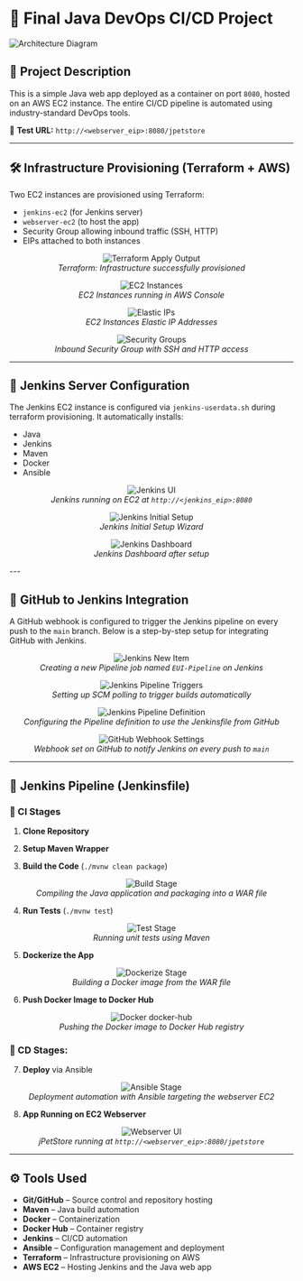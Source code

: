 # 🚀 Final Java DevOps CI/CD Project

![Architecture Diagram](./assets/pipeline-diagram.png)

## 📘 Project Description

This is a simple Java web app deployed as a container on port `8080`, hosted on an AWS EC2 instance. The entire CI/CD pipeline is automated using industry-standard DevOps tools.

🔗 **Test URL:** `http://<webserver_eip>:8080/jpetstore`



---

## 🛠️ Infrastructure Provisioning (Terraform + AWS)

Two EC2 instances are provisioned using Terraform:
- `jenkins-ec2`  (for Jenkins server)
- `webserver-ec2`  (to host the app)
- Security Group allowing inbound traffic (SSH, HTTP)
- EIPs attached to both instances

<p align="center">
  <img src="./assets/terraform-apply.png" alt="Terraform Apply Output">
  <br>
  <em>Terraform: Infrastructure successfully provisioned</em>
</p>

<p align="center">
  <img src="./assets/ec2-instances.png" alt="EC2 Instances">
  <br>
  <em>EC2 Instances running in AWS Console</em>
</p>

<p align="center">
  <img src="./assets/elastic-ips.png" alt="Elastic IPs">
  <br>
  <em>EC2 Instances Elastic IP Addresses</em>
</p>

<p align="center">
  <img src="./assets/sg-inbound.png" alt="Security Groups">
  <br>
  <em>Inbound Security Group with SSH and HTTP access</em>
</p>




---

## 🧰 Jenkins Server Configuration

The Jenkins EC2 instance is configured via `jenkins-userdata.sh` during terraform provisioning. It automatically installs:
- Java
- Jenkins
- Maven
- Docker
- Ansible

<p align="center">
  <img src="./assets/jenkins-ui.png" alt="Jenkins UI">
  <br>
  <em>Jenkins running on EC2 at <code>http://&lt;jenkins_eip&gt;:8080</code></em>
</p>

<p align="center">
  <img src="./assets/jenkins-initial-setup.png" alt="Jenkins Initial Setup">
  <br>
  <em>Jenkins Initial Setup Wizard </em>
</p>

<p align="center">
  <img src="./assets/jenkins-dashboard.png" alt="Jenkins Dashboard">
  <br>
  <em>Jenkins Dashboard after setup</em>
</p>
---

## 🔁 GitHub to Jenkins Integration

A GitHub webhook is configured to trigger the Jenkins pipeline on every push to the `main` branch. Below is a step-by-step setup for integrating GitHub with Jenkins.

<p align="center">
  <img src="./assets/jenkins-new-item.png" alt="Jenkins New Item">
  <br>
  <em>Creating a new Pipeline job named <code>EUI-Pipeline</code> on Jenkins</em>
</p>

<p align="center">
  <img src="./assets/jenkins-item-triggers.png" alt="Jenkins Pipeline Triggers">
  <br>
  <em>Setting up SCM polling to trigger builds automatically</em>
</p>

<p align="center">
  <img src="./assets/jenkins-item-definition.png" alt="Jenkins Pipeline Definition">
  <br>
  <em>Configuring the Pipeline definition to use the Jenkinsfile from GitHub</em>
</p>

<p align="center">
  <img src="./assets/github-webhook.png" alt="GitHub Webhook Settings">
  <br>
  <em>Webhook set on GitHub to notify Jenkins on every push to <code>main</code></em>
</p>


---

## 📜 Jenkins Pipeline (Jenkinsfile)

### 🧪 CI Stages

1. **Clone Repository**  

2. **Setup Maven Wrapper**  

3. **Build the Code** (`./mvnw clean package`)  
<p align="center">
  <img src="./assets/jenkins-stage-build.png" alt="Build Stage">
  <br>
  <em>Compiling the Java application and packaging into a WAR file</em>
</p>

4. **Run Tests** (`./mvnw test`)  
<p align="center">
  <img src="./assets/jenkins-stage-test.png" alt="Test Stage">
  <br>
  <em>Running unit tests using Maven</em>
</p>

5. **Dockerize the App**  
<p align="center">
  <img src="./assets/jenkins-stage-dockerize.png" alt="Dockerize Stage">
  <br>
  <em>Building a Docker image from the WAR file</em>
</p>

6. **Push Docker Image to Docker Hub**  
<p align="center">
  <img src="./assets/docker-hub.png" alt="Docker docker-hub">
  <br>
  <em>Pushing the Docker image to Docker Hub registry</em>
</p>


### 🚀 CD Stages:

7. **Deploy** via Ansible  
<p align="center">
  <img src="./assets/jenkins-stage-deploy.png" alt="Ansible Stage">
  <br>
  <em>Deployment automation with Ansible targeting the webserver EC2</em>
</p>

8. **App Running on EC2 Webserver**  
<p align="center">
  <img src="./assets/webserver-ui.png" alt="Webserver UI">
  <br>
  <em>jPetStore running at <code>http://&lt;webserver_eip&gt;:8080/jpetstore</code></em>
</p>


---

## ⚙️ Tools Used

- **Git/GitHub** – Source control and repository hosting  
- **Maven** – Java build automation  
- **Docker** – Containerization  
- **Docker Hub** – Container registry  
- **Jenkins** – CI/CD automation  
- **Ansible** – Configuration management and deployment  
- **Terraform** – Infrastructure provisioning on AWS  
- **AWS EC2** – Hosting Jenkins and the Java web app  
